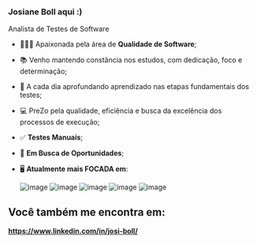 ### Josiane Boll aqui :)
Analista de Testes de Software

- 👩🏼‍💻 Apaixonada pela área de **Qualidade de Software**;
- 📚 Venho mantendo constância nos estudos, com dedicação, foco e determinação;
- 📝 A cada dia aprofundando aprendizado nas etapas fundamentais dos testes;
- 💻 PreZo pela qualidade, eficiência e busca da excelência dos processos de execução;
- ✅ **Testes Manuais**;
- 🔭 **Em Busca de Oportunidades**;
- 🖥️ **Atualmente mais FOCADA em**:

  ![image](https://github.com/Josiane-Boll/Josiane-Boll/assets/112222329/499f33dd-96a9-41e3-af4e-a2f0d9b10a94)
![image](https://github.com/Josiane-Boll/Josiane-Boll/assets/112222329/39d2760a-27c7-430c-8ead-18cf6a2f71f5)
![image](https://github.com/Josiane-Boll/Josiane-Boll/assets/112222329/acd94691-3020-40aa-92d3-fab519cc882c)
![image](https://github.com/Josiane-Boll/Josiane-Boll/assets/112222329/d480dc70-bfd5-43b2-8200-b1b645e9fe1d)
![image](https://github.com/Josiane-Boll/Josiane-Boll/assets/112222329/1dc72897-0d2e-4af0-98ad-a0f47768664d)

##

## Você também me encontra em:

**https://www.linkedin.com/in/josi-boll/**





          
          
          
          
          
          
           
          

